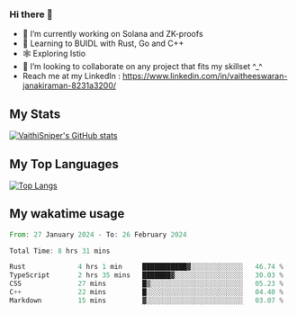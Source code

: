 ### Hi there 👋

- 🔭 I’m currently working on Solana and ZK-proofs
- 📖 Learning to BUIDL with Rust, Go and C++
- 🕸️ Exploring Istio
- 👯 I’m looking to collaborate on any project that fits my skillset ^_^
- Reach me at my LinkedIn : https://www.linkedin.com/in/vaitheeswaran-janakiraman-8231a3200/

## My Stats
[![VaithiSniper's GitHub stats](https://github-readme-stats.vercel.app/api?username=VaithiSniper&hide=stars&theme=radical)](https://github.com/anuraghazra/github-readme-stats)

## My Top Languages

[![Top Langs](https://github-readme-stats.vercel.app/api/top-langs/?username=VaithiSniper&layout=compact)](https://github.com/anuraghazra/github-readme-stats)

## My wakatime usage

<!--START_SECTION:waka-->

```rust
From: 27 January 2024 - To: 26 February 2024

Total Time: 8 hrs 31 mins

Rust             4 hrs 1 min     ███████████▓░░░░░░░░░░░░░   46.74 %
TypeScript       2 hrs 35 mins   ███████▓░░░░░░░░░░░░░░░░░   30.03 %
CSS              27 mins         █▒░░░░░░░░░░░░░░░░░░░░░░░   05.23 %
C++              22 mins         █░░░░░░░░░░░░░░░░░░░░░░░░   04.40 %
Markdown         15 mins         ▓░░░░░░░░░░░░░░░░░░░░░░░░   03.07 %
```

<!--END_SECTION:waka-->
